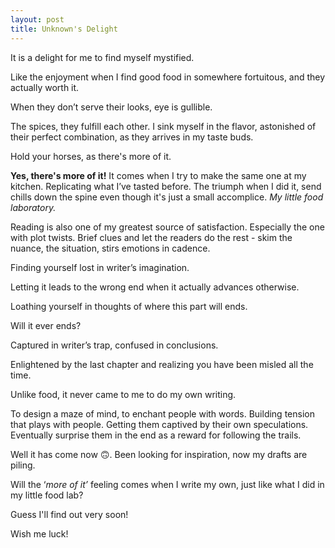 ```yaml
---
layout: post
title: Unknown's Delight
---
```


It is a delight for me to find myself mystified. 

Like the enjoyment when I find good food in somewhere fortuitous, and they actually worth it. 

When they don’t serve their looks, eye is gullible.

The spices, they fulfill each other. I sink myself in the flavor, astonished of their perfect combination, as they arrives in my taste buds.

Hold your horses, as there's more of it.

**Yes, there's more of it!** It comes when I try to make the same one at my kitchen. Replicating what I’ve tasted before. The triumph when I did it, send chills down the spine even though it's just a small accomplice. *My little food laboratory.*


Reading is also one of my greatest source of satisfaction. Especially the one with plot twists. Brief clues and let the readers do the rest - skim the nuance, the situation, stirs emotions in cadence.

Finding yourself lost in writer’s imagination.

Letting it leads to the wrong end when it actually advances otherwise.

Loathing yourself in thoughts of where this part will ends.

Will it ever ends?

Captured in writer’s trap, confused in conclusions.

Enlightened by the last chapter and realizing you have been misled all the time.

  
Unlike food, it never came to me to do my own writing. 

To design a maze of mind, to enchant people with words. Building tension that plays with people. Getting them captived by their own speculations. Eventually surprise them in the end as a reward for following the trails.

Well it has come now 🙃. Been looking for inspiration, now my drafts are piling.

Will the ‘*more of it’* feeling comes when I write my own, just like what I did in my little food lab?

Guess I'll find out very soon!

Wish me luck!